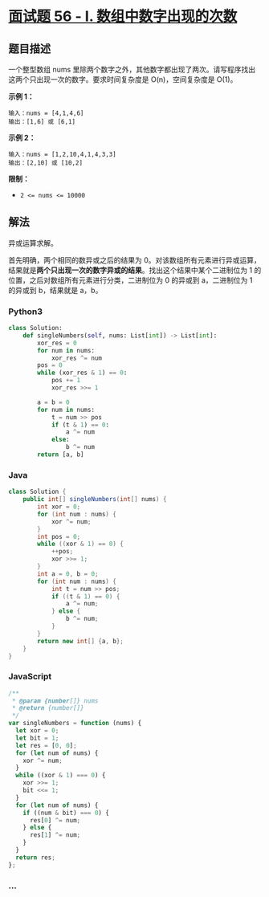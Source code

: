 # [面试题 56 - I. 数组中数字出现的次数](https://leetcode-cn.com/problems/shu-zu-zhong-shu-zi-chu-xian-de-ci-shu-lcof/)

## 题目描述

一个整型数组 nums 里除两个数字之外，其他数字都出现了两次。请写程序找出这两个只出现一次的数字。要求时间复杂度是 O(n)，空间复杂度是 O(1)。

**示例 1：**

```
输入：nums = [4,1,4,6]
输出：[1,6] 或 [6,1]
```

**示例 2：**

```
输入：nums = [1,2,10,4,1,4,3,3]
输出：[2,10] 或 [10,2]
```

**限制：**

- `2 <= nums <= 10000`

## 解法

异或运算求解。

首先明确，两个相同的数异或之后的结果为 0。对该数组所有元素进行异或运算，结果就是**两个只出现一次的数字异或的结果**。找出这个结果中某个二进制位为 1 的位置，之后对数组所有元素进行分类，二进制位为 0 的异或到 a，二进制位为 1 的异或到 b，结果就是 a，b。

<!-- tabs:start -->

### **Python3**

```python
class Solution:
    def singleNumbers(self, nums: List[int]) -> List[int]:
        xor_res = 0
        for num in nums:
            xor_res ^= num
        pos = 0
        while (xor_res & 1) == 0:
            pos += 1
            xor_res >>= 1

        a = b = 0
        for num in nums:
            t = num >> pos
            if (t & 1) == 0:
                a ^= num
            else:
                b ^= num
        return [a, b]
```

### **Java**

```java
class Solution {
    public int[] singleNumbers(int[] nums) {
        int xor = 0;
        for (int num : nums) {
            xor ^= num;
        }
        int pos = 0;
        while ((xor & 1) == 0) {
            ++pos;
            xor >>= 1;
        }
        int a = 0, b = 0;
        for (int num : nums) {
            int t = num >> pos;
            if ((t & 1) == 0) {
                a ^= num;
            } else {
                b ^= num;
            }
        }
        return new int[] {a, b};
    }
}
```

### **JavaScript**

```js
/**
 * @param {number[]} nums
 * @return {number[]}
 */
var singleNumbers = function (nums) {
  let xor = 0;
  let bit = 1;
  let res = [0, 0];
  for (let num of nums) {
    xor ^= num;
  }
  while ((xor & 1) === 0) {
    xor >>= 1;
    bit <<= 1;
  }
  for (let num of nums) {
    if ((num & bit) === 0) {
      res[0] ^= num;
    } else {
      res[1] ^= num;
    }
  }
  return res;
};
```

### **...**

```

```

<!-- tabs:end -->
